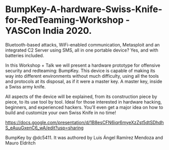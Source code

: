 # BumpKey-A-hardware-Swiss-Knife-for-RedTeaming-Workshop - YASCon India 2020.
Bluetooth-based attacks, WiFi-enabled communication, Metasploit and an integrated C2 Server using SMS, all in one portable device? Yes, and with batteries included.

In this Workshop + Talk we will present a hardware prototype for offensive security and redteaming: BumpKey. This device is capable of making its way into different environments without much difficulty, using all the tools and protocols at its disposal, as if it were a master key. A master key, inside a Swiss army knife.

All aspects of the device will be explained, from its construction piece by piece, to its use tool by tool. Ideal for those interested in hardware hacking, beginners, and experienced hackers. You'll even get a major idea on how to build and customize your own Swiss Knife in no time!


https://docs.google.com/presentation/d/1B8esCFN6iqr6myeXzZst5dtSDhdhS_eAuuGxenC6_wA/edit?usp=sharing

BumpKey by @dc5411. It was authored by Luis Ángel Ramírez Mendoza and Mauro Eldritch
